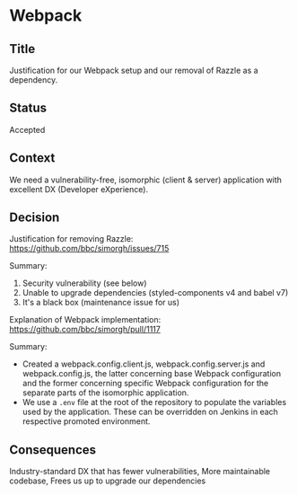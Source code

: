 # Webpack

## Title

Justification for our Webpack setup and our removal of Razzle as a dependency.

## Status

Accepted

## Context

We need a vulnerability-free, isomorphic (client & server) application with excellent DX (Developer eXperience).

## Decision

Justification for removing Razzle: https://github.com/bbc/simorgh/issues/715

Summary:

1. Security vulnerability (see below)
2. Unable to upgrade dependencies (styled-components v4 and babel v7)
3. It's a black box (maintenance issue for us)

Explanation of Webpack implementation: https://github.com/bbc/simorgh/pull/1117

Summary:

- Created a webpack.config.client.js, webpack.config.server.js and webpack.config.js, the latter concerning base Webpack configuration and the former concerning specific Webpack configuration for the separate parts of the isomorphic application.
- We use a `.env` file at the root of the repository to populate the variables used by the application. These can be overridden on Jenkins in each respective promoted environment.

## Consequences

Industry-standard DX that has fewer vulnerabilities,
More maintainable codebase,
Frees us up to upgrade our dependencies
